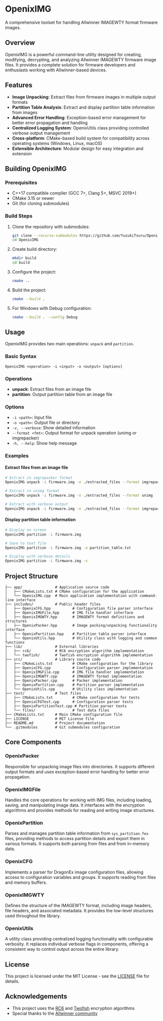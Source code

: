# OpenixIMG

A comprehensive toolset for handling Allwinner IMAGEWTY format firmware images.

## Overview

OpenixIMG is a powerful command-line utility designed for creating, modifying, decrypting, and analyzing Allwinner IMAGEWTY firmware image files. It provides a complete solution for firmware developers and enthusiasts working with Allwinner-based devices.

## Features

- **Image Unpacking**: Extract files from firmware images in multiple output formats
- **Partition Table Analysis**: Extract and display partition table information from images
- **Advanced Error Handling**: Exception-based error management for better error propagation and handling
- **Centralized Logging System**: OpenixUtils class providing controlled verbose output management
- **Cross-platform**: CMake-based build system for compatibility across operating systems (Windows, Linux, macOS)
- **Extensible Architecture**: Modular design for easy integration and extension

## Building OpenixIMG

### Prerequisites
- C++17 compatible compiler (GCC 7+, Clang 5+, MSVC 2019+)
- CMake 3.15 or newer
- Git (for cloning submodules)

### Build Steps

1. Clone the repository with submodules:
   ```bash
   git clone --recurse-submodules https://github.com/YuzukiTsuru/OpenixIMG.git
   cd OpenixIMG
   ```

2. Create build directory:
   ```bash
   mkdir build
   cd build
   ```

3. Configure the project:
   ```bash
   cmake ..
   ```

4. Build the project:
   ```bash
   cmake --build .
   ```

5. For Windows with Debug configuration:
   ```bash
   cmake --build . --config Debug
   ```

## Usage

OpenixIMG provides two main operations: `unpack` and `partition`.

### Basic Syntax
```
OpenixIMG <operation> -i <input> -o <output> [options]
```

### Operations

- **unpack**: Extract files from an image file
- **partition**: Output partition table from an image file

### Options

- `-i <path>`: Input file
- `-o <path>`: Output file or directory
- `-v, --verbose`: Show detailed information
- `--format <fmt>`: Output format for unpack operation (unimg or imgrepacker)
- `-h, --help`: Show help message

### Examples

#### Extract files from an image file
```bash
# Extract in imgrepacker format
OpenixIMG unpack -i firmware.img -o ./extracted_files --format imgrepacker

# Extract in unimg format
OpenixIMG unpack -i firmware.img -o ./extracted_files --format unimg

# Extract with verbose output
OpenixIMG unpack -i firmware.img -o ./extracted_files --format imgrepacker -v
```

#### Display partition table information
```bash
# Display on screen
OpenixIMG partition -i firmware.img

# Save to text file
OpenixIMG partition -i firmware.img -o partition_table.txt

# Display with verbose details
OpenixIMG partition -i firmware.img -v
```

## Project Structure

```
├── app/               # Application source code
│   ├── CMakeLists.txt # CMake configuration for the application
│   └── OpenixIMG.cpp  # Main application implementation with command-line interface
├── includes/          # Public header files
│   ├── OpenixCFG.hpp          # Configuration file parser interface
│   ├── OpenixIMGFile.hpp      # IMG file handler interface
│   ├── OpenixIMGWTY.hpp       # IMAGEWTY format definitions and structures
│   ├── OpenixPacker.hpp       # Image packing/unpacking functionality interface
│   ├── OpenixPartition.hpp    # Partition table parser interface
│   └── OpenixUtils.hpp        # Utility class with logging and common functions
├── lib/               # External libraries
│   ├── rc6/           # RC6 encryption algorithm implementation
│   └── twofish/       # Twofish encryption algorithm implementation
├── src/               # Library source code
│   ├── CMakeLists.txt         # CMake configuration for the library
│   ├── OpenixCFG.cpp          # Configuration parser implementation
│   ├── OpenixIMGFile.cpp      # IMG file handler implementation
│   ├── OpenixIMGWTY.cpp       # IMAGEWTY format implementation
│   ├── OpenixPacker.cpp       # Packer implementation
│   ├── OpenixPartition.cpp    # Partition parser implementation
│   └── OpenixUtils.cpp        # Utility class implementation
├── test/              # Test files
│   ├── CMakeLists.txt         # CMake configuration for tests
│   ├── OpenixCFGTest.cpp      # Configuration parser tests
│   ├── OpenixPartitionTest.cpp # Partition parser tests
│   └── files/                 # Test data files
├── CMakeLists.txt     # Main CMake configuration file
├── LICENSE            # MIT License file
├── README.md          # Project documentation
└── .gitmodules        # Git submodules configuration
```

## Core Components

### OpenixPacker
Responsible for unpacking image files into directories. It supports different output formats and uses exception-based error handling for better error propagation.

### OpenixIMGFile
Handles the core operations for working with IMG files, including loading, saving, and manipulating image data. It interfaces with the encryption algorithms and provides methods for reading and writing image structures.

### OpenixPartition
Parses and manages partition table information from `sys_partition.fex` files, providing methods to access partition details and export them in various formats. It supports both parsing from files and from in-memory data.

### OpenixCFG
Implements a parser for DragonEx image configuration files, allowing access to configuration variables and groups. It supports reading from files and memory buffers.

### OpenixIMGWTY
Defines the structure of the IMAGEWTY format, including image headers, file headers, and associated metadata. It provides the low-level structures used throughout the library.

### OpenixUtils
A utility class providing centralized logging functionality with configurable verbosity. It replaces individual verbose flags in components, offering a consistent way to control output across the entire library.

## License

This project is licensed under the MIT License - see the [LICENSE](LICENSE) file for details.

## Acknowledgements

- This project uses the [RC6](lib/rc6) and [Twofish](lib/twofish) encryption algorithms
- Special thanks to the [Allwinner community](https://linux-sunxi.org/LiveSuit_images)

